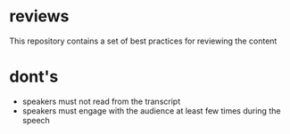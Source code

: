 # reviews
This repository contains a set of best practices for reviewing the content

# dont's 
* speakers must not read from the transcript
* speakers must engage with the audience at least few times during the speech
